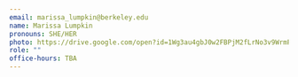 ```yaml
---
email: marissa_lumpkin@berkeley.edu
name: Marissa Lumpkin
pronouns: SHE/HER
photo: https://drive.google.com/open?id=1Wg3au4gbJ0w2FBPjM2fLrNo3v9WrmPvH
role: ""
office-hours: TBA
---
```

